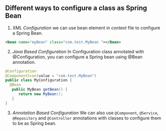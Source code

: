 ## Different ways to configure a class as Spring Bean

1. *XML Configuration* we can use bean element in context file to configure a Spring Bean.
```xml
<bean name="myBean" class="com.test.MyBean "></Bean>
```
2. *Java Based Configuration* In Configuration class annotated with @Configuration, you can configure a Spring bean using @Bean annotation.
```java
@Configuration
@ComponentScan(value = "com.test.MyBean")
public class MyConfiguration {
  @Bean
   public MyBean getBean() {
      return new MyBean();
   }
}
``` 
3. *Annotation Based Configuration* We can also use `@Component`, `@Service`, `@Repository` and `@Controller` annotations with classes to configure them to be as Spring bean.

